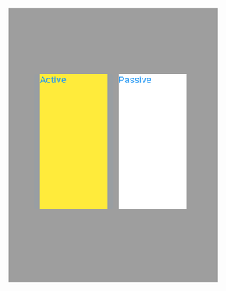![alt text](https://github.com/durmusgulbahar/flutter_exercises/blob/main/left_right/Screenshot%202021-10-23%20224431.png)
